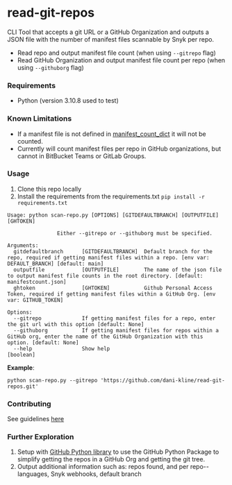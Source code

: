 # read-git-repos
CLI Tool that accepts a git URL or a GitHub Organization and outputs a JSON file with the number of manifest files scannable by Snyk per repo. 
- Read repo and output manifest file count (when using `--gitrepo` flag)
- Read GitHub Organization and output manifest file count per repo (when using `--githuborg` flag)

### Requirements
* Python (version 3.10.8 used to test)

### Known Limitations
* If a manifest file is not defined in [manifest_count_dict](https://github.com/dani-kline/read-git-repos/blob/502278db69dc8a65ac7a9a6f3e6bc064a44fb25e/scan-repo.py#L9-L26) it will not be counted.
* Currently will count manifest files per repo in GitHub organizations, but cannot in BitBucket Teams or GitLab Groups.

### Usage
1. Clone this repo locally 
2. Install the requirements from the requirements.txt `pip install -r requirements.txt`

```
Usage: python scan-repo.py [OPTIONS] [GITDEFAULTBRANCH] [OUTPUTFILE] [GHTOKEN]
                
                Either --gitrepo or --githuborg must be specified. 

Arguments: 
  gitdefaultbranch      [GITDEFAULTBRANCH]  Default branch for the repo, required if getting manifest files within a repo. [env var: DEFAULT_BRANCH] [default: main]
  outputfile            [OUTPUTFILE]        The name of the json file to output manifest file counts in the root directory. [default: manifestcount.json]
  ghtoken               [GHTOKEN]           Github Personal Access Token, required if getting manifest files within a GitHub Org. [env var: GITHUB_TOKEN]

Options:
  --gitrepo             If getting manifest files for a repo, enter the git url with this option [default: None]
  --githuborg           If getting manifest files for repos within a GitHub org, enter the name of the GitHub Organization with this option. [default: None]
  --help                Show help                                      [boolean]
```

__Example__: 
```
python scan-repo.py --gitrepo 'https://github.com/dani-kline/read-git-repos.git' 
```

### Contributing
See guidelines [here](.github/CONTRIBUTING.md)

### Further Exploration
1. Setup with [GitHub Python library](https://github.com/PyGithub/PyGithub) to use the GitHub Python Package to simplify getting the repos in a GitHub Org and getting the git tree.
2. Output additional information such as: repos found, and per repo--languages, Snyk webhooks, default branch
